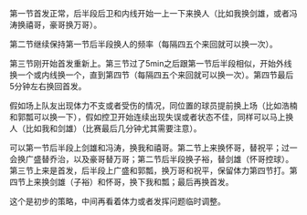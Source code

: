 第一节首发正常，后半段后卫和内线开始一上一下来换人（比如我换剑雄，或者冯涛换禧哥，豪哥换万哥）。

第二节继续保持第一节后半段换人的频率（每隔四五个来回就可以换一次）。

第三节刚开始首发重新上。第三节过了5min之后跟第一节后半段相似，开始外线换一个或内线换一个，直到第四节（每隔四五个来回就可以换一次）。第四节最后5分钟左右换回首发。



假如场上队友出现体力不支或者受伤的情况，同位置的球员提前换上场（比如浩楠和郭瓢可以换一下），假如控卫开始连续出现失误或者状态不佳，同样可以马上换人（比如我和剑雄）（比赛最后几分钟尤其需要注意）。



可以第一节后半段上剑雄和冯涛，换我和禧哥。第二节上来换怀哥，替祝平；过一会换广盛替乔治，以及豪哥替万哥；第二节后半段换子裕，替剑雄（怀哥控球）。第三节上来是首发，后半段上广盛和郭瓢，换万哥和祝平，保留体力第四节打。第四节上来换剑雄（子裕）和怀哥，换下我和瓢；最后再换首发。

这个是初步的策略，中间再看着体力或者发挥问题临时调整。

